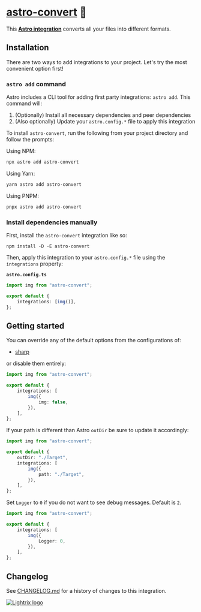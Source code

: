 # [astro-convert] 🫶

This **[Astro integration][astro-integration]** converts all your files into
different formats.

## Installation

There are two ways to add integrations to your project. Let's try the most
convenient option first!

### `astro add` command

Astro includes a CLI tool for adding first party integrations: `astro add`. This
command will:

1. (Optionally) Install all necessary dependencies and peer dependencies
2. (Also optionally) Update your `astro.config.*` file to apply this integration

To install `astro-convert`, run the following from your project directory and
follow the prompts:

Using NPM:

```sh
npx astro add astro-convert
```

Using Yarn:

```sh
yarn astro add astro-convert
```

Using PNPM:

```sh
pnpx astro add astro-convert
```

### Install dependencies manually

First, install the `astro-convert` integration like so:

```
npm install -D -E astro-convert
```

Then, apply this integration to your `astro.config.*` file using the
`integrations` property:

**`astro.config.ts`**

```ts
import img from "astro-convert";

export default {
	integrations: [img()],
};
```

## Getting started

You can override any of the default options from the configurations of:

-   [sharp](src/Option/img.ts)

or disable them entirely:

```ts
import img from "astro-convert";

export default {
	integrations: [
		img({
			img: false,
		}),
	],
};
```

If your path is different than Astro `outDir` be sure to update it accordingly:

```ts
import img from "astro-convert";

export default {
	outDir: "./Target",
	integrations: [
		img({
			path: "./Target",
		}),
	],
};
```

Set `Logger` to `0` if you do not want to see debug messages. Default is `2`.

```ts
import img from "astro-convert";

export default {
	integrations: [
		img({
			Logger: 0,
		}),
	],
};
```

[astro-convert]: https://npmjs.org/astro-convert
[astro-integration]: https://docs.astro.build/en/guides/integrations-guide/

## Changelog

See [CHANGELOG.md](CHANGELOG.md) for a history of changes to this integration.

[![Lightrix logo](https://raw.githubusercontent.com/Lightrix/NPM/main/.github/Image/favicon.png "Built with Lightrix/NPM")](https://github.com/Lightrix/NPM)
